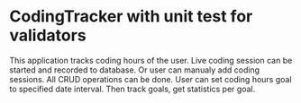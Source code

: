 # CodingTracker with unit test for validators
This application tracks coding hours of the user. Live coding session can be started and recorded to database. Or user can manualy add coding sessions.
All CRUD operations can be done. User can set coding hours goal to specified date interval. Then track goals, get statistics per goal.
